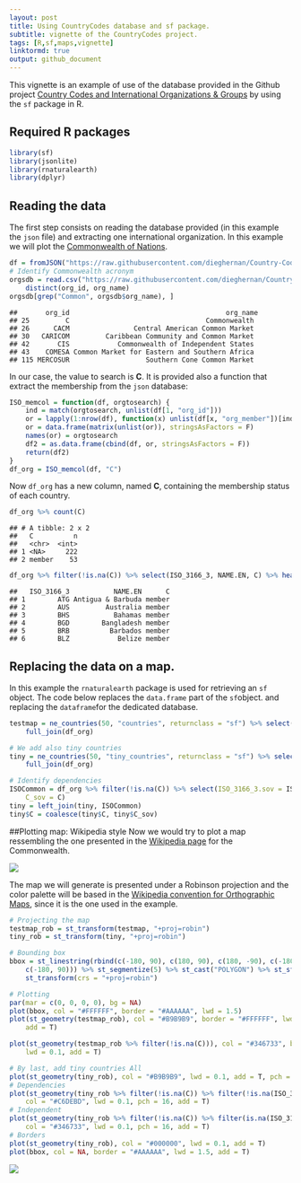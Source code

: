 ```yaml
---
layout: post
title: Using CountryCodes database and sf package.
subtitle: vignette of the CountryCodes project.
tags: [R,sf,maps,vignette]
linktormd: true
output: github_document
---
```







This vignette is an example of use of the database provided in the Github project [Country Codes and International Organizations & Groups](https://dieghernan.github.io/projects/countrycodes/)
  by using the `sf` package in R.

## Required R packages


```r
library(sf)
library(jsonlite)
library(rnaturalearth)
library(dplyr)
```

## Reading the data
The first step consists on reading the database provided (in this example the `json` file) and extracting one international organization. In this example we will plot the [Commonwealth of Nations](https://en.wikipedia.org/wiki/Commonwealth_of_Nations).


```r
df = fromJSON("https://raw.githubusercontent.com/dieghernan/Country-Codes-and-International-Organizations/master/outputs/Countrycodesfull.json")
# Identify Commonwealth acronym
orgsdb = read.csv("https://raw.githubusercontent.com/dieghernan/Country-Codes-and-International-Organizations/master/outputs/CountrycodesOrgs.csv") %>% 
    distinct(org_id, org_name)
orgsdb[grep("Common", orgsdb$org_name), ]
```

```
##       org_id                                       org_name
## 25         C                                  Commonwealth 
## 26      CACM                Central American Common Market 
## 30   CARICOM         Caribbean Community and Common Market 
## 42       CIS            Commonwealth of Independent States 
## 43    COMESA Common Market for Eastern and Southern Africa 
## 115 MERCOSUR                   Southern Cone Common Market
```
 In our case, the value to search is **C**. It is provided also a function that extract the membership from the `json` database:

```r
ISO_memcol = function(df, orgtosearch) {
    ind = match(orgtosearch, unlist(df[1, "org_id"]))
    or = lapply(1:nrow(df), function(x) unlist(df[x, "org_member"])[ind])
    or = data.frame(matrix(unlist(or)), stringsAsFactors = F)
    names(or) = orgtosearch
    df2 = as.data.frame(cbind(df, or, stringsAsFactors = F))
    return(df2)
}
df_org = ISO_memcol(df, "C")
```

Now `df_org` has a new column, named **C**, containing the membership status of each country.

```r
df_org %>% count(C)
```

```
## # A tibble: 2 x 2
##   C          n
##   <chr>  <int>
## 1 <NA>     222
## 2 member    53
```

```r
df_org %>% filter(!is.na(C)) %>% select(ISO_3166_3, NAME.EN, C) %>% head()
```

```
##   ISO_3166_3           NAME.EN      C
## 1        ATG Antigua & Barbuda member
## 2        AUS         Australia member
## 3        BHS           Bahamas member
## 4        BGD        Bangladesh member
## 5        BRB          Barbados member
## 6        BLZ            Belize member
```

## Replacing the data on a map.
In this example the `rnaturalearth` package is used for retrieving an `sf` object.  The code below replaces the `data.frame` part of the `sf`object.
and replacing the `dataframe`for the dedicated database.


```r
testmap = ne_countries(50, "countries", returnclass = "sf") %>% select(ISO_3166_3 = adm0_a3) %>% 
    full_join(df_org)

# We add also tiny countries
tiny = ne_countries(50, "tiny_countries", returnclass = "sf") %>% select(ISO_3166_3 = adm0_a3) %>% 
    full_join(df_org)

# Identify dependencies
ISOCommon = df_org %>% filter(!is.na(C)) %>% select(ISO_3166_3.sov = ISO_3166_3, 
    C_sov = C)
tiny = left_join(tiny, ISOCommon)
tiny$C = coalesce(tiny$C, tiny$C_sov)
```

##Plotting map: Wikipedia style
Now we would try to plot a map ressembling the one presented in the [Wikipedia page](https://en.wikipedia.org/wiki/Commonwealth_of_Nations) for the Commonwealth.

<img src="https://raw.githubusercontent.com/dieghernan/dieghernan.github.io/master/_codes/2019-04-27-Using-CountryCodes/wiki.png">

The map we will generate is presented under a Robinson projection and the color palette will be based in the [Wikipedia convention for Orthographic Maps](https://en.wikipedia.org/wiki/Wikipedia:WikiProject_Maps/Conventions/Orthographic_maps), since it is the one used in the example.



```r
# Projecting the map
testmap_rob = st_transform(testmap, "+proj=robin")
tiny_rob = st_transform(tiny, "+proj=robin")

# Bounding box
bbox = st_linestring(rbind(c(-180, 90), c(180, 90), c(180, -90), c(-180, -90), 
    c(-180, 90))) %>% st_segmentize(5) %>% st_cast("POLYGON") %>% st_sfc(crs = 4326) %>% 
    st_transform(crs = "+proj=robin")

# Plotting
par(mar = c(0, 0, 0, 0), bg = NA)
plot(bbox, col = "#FFFFFF", border = "#AAAAAA", lwd = 1.5)
plot(st_geometry(testmap_rob), col = "#B9B9B9", border = "#FFFFFF", lwd = 0.1, 
    add = T)

plot(st_geometry(testmap_rob %>% filter(!is.na(C))), col = "#346733", border = "#FFFFFF", 
    lwd = 0.1, add = T)

# By last, add tiny countries All
plot(st_geometry(tiny_rob), col = "#B9B9B9", lwd = 0.1, add = T, pch = 16)
# Dependencies
plot(st_geometry(tiny_rob %>% filter(!is.na(C)) %>% filter(!is.na(ISO_3166_3.sov))), 
    col = "#C6DEBD", lwd = 0.1, pch = 16, add = T)
# Independent
plot(st_geometry(tiny_rob %>% filter(!is.na(C)) %>% filter(is.na(ISO_3166_3.sov))), 
    col = "#346733", lwd = 0.1, pch = 16, add = T)
# Borders
plot(st_geometry(tiny_rob), col = "#000000", lwd = 0.1, add = T)
plot(bbox, col = NA, border = "#AAAAAA", lwd = 1.5, add = T)
```

<img src="https://raw.githubusercontent.com/dieghernan/dieghernan.github.io/master/_codes/2019-04-27-Using-CountryCodes/mapfin-1.png">

